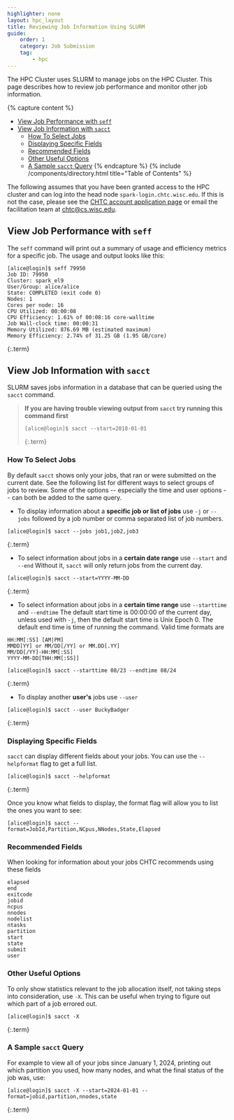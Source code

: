 ```yaml
---
highlighter: none
layout: hpc_layout
title: Reviewing Job Information Using SLURM
guide: 
    order: 1
    category: Job Submission
    tag:
        - hpc
---
```


The HPC Cluster uses SLURM to manage jobs on the HPC Cluster. This page describes 
how to review job performance and monitor other job information. 

{% capture content %}
- [View Job Performance with `seff`](#view-job-performance-with-seff)
- [View Job Information with `sacct`](#view-job-information-with-sacct)
   * [How To Select Jobs](#how-to-select-jobs)
   * [Displaying Specific Fields](#displaying-specific-fields)
   * [Recommended Fields](#recommended-fields)
   * [Other Useful Options](#other-useful-options)
   * [A Sample `sacct` Query](#a-sample-sacct-query)
{% endcapture %}
{% include /components/directory.html title="Table of Contents" %}

The following assumes that you have been granted access to the HPC cluster 
and can log into the head node `spark-login.chtc.wisc.edu`. If this is not
the case, please see the [CHTC account application page](form.html) or email
the facilitation team at chtc@cs.wisc.edu. 


## View Job Performance with `seff`

The `seff` command will print out a summary of usage and efficiency metrics for 
a specific job. The usage and output looks like this: 

```
[alice@login]$ seff 79950
Job ID: 79950
Cluster: spark_el9
User/Group: alice/alice
State: COMPLETED (exit code 0)
Nodes: 1
Cores per node: 16
CPU Utilized: 00:00:08
CPU Efficiency: 1.61% of 00:08:16 core-walltime
Job Wall-clock time: 00:00:31
Memory Utilized: 876.69 MB (estimated maximum)
Memory Efficiency: 2.74% of 31.25 GB (1.95 GB/core)
```
{:.term}

## View Job Information with `sacct`

SLURM saves jobs information in a database that can be queried using the `sacct` command. 

> **If you are having trouble viewing output from `sacct` try running this command first**
> 
> ```
> [alice@login]$ sacct --start=2018-01-01
> ```
> {:.term}


### How To Select Jobs

By default `sacct` shows only your jobs, that ran or were submitted on the current 
date. See the following list for different ways to select groups of jobs to review. Some of the options -- especially the time and user options -- can both be added to the same query. 

- To display information about a **specific job or list of jobs** use `-j` or `--jobs` followed by a job number or comma separated list of job numbers.
	
```
[alice@login]$ sacct --jobs job1,job2,job3
```
{:.term}
<!-- Sample output -->

- To select information about jobs in a **certain date range** use `--start` and `--end` Without it, `sacct` will only return jobs from the current day.

```
[alice@login]$ sacct --start=YYYY-MM-DD
```
{:.term}

- To select information about jobs in a **certain time range** use `--starttime` and `--endtime` The default start time is 00:00:00 of the current day, unless used with `-j`, then the default start time is Unix Epoch 0. The default end time is time of running the command. Valid time formats are
```
HH:MM[:SS] [AM|PM]
MMDD[YY] or MM/DD[/YY] or MM.DD[.YY]
MM/DD[/YY]-HH:MM[:SS]
YYYY-MM-DD[THH:MM[:SS]] 
```

```
[alice@login]$ sacct --starttime 08/23 --endtime 08/24
```
{:.term}

- To display another **user's** jobs use `--user`
	
```
[alice@login]$ sacct --user BuckyBadger
```
{:.term}
<!-- Sample output -->

### Displaying Specific Fields

`sacct` can display different fields about your jobs. You can use the `--helpformat` flag to get a full list.

```	
[alice@login]$ sacct --helpformat
```
{:.term}

Once you know what fields to display, the format flag will allow you to list the ones you want to see:

```	
[alice@login]$ sacct --format=JobId,Partition,NCpus,NNodes,State,Elapsed
``` 

### Recommended Fields

When looking for information about your jobs CHTC recommends using these fields
```
elapsed
end
exitcode
jobid
ncpus
nnodes
nodelist
ntasks
partition
start
state
submit
user
```

### Other Useful Options

To only show statistics relevant to the job allocation itself, not taking steps into consideration, use `-X`. This can be useful when trying to figure out which part of a job errored out.
	
```
[alice@login]$ sacct -X
```
{:.term}
<!-- Sample Output -->

### A Sample `sacct` Query

For example to view all of your jobs since January 1, 2024, printing 
out which partition you used, how many nodes, and what the final status of the job was, 
use: 

```
[alice@login]$ sacct -X --start=2024-01-01 --format=jobid,partition,nnodes,state
```
{:.term}


